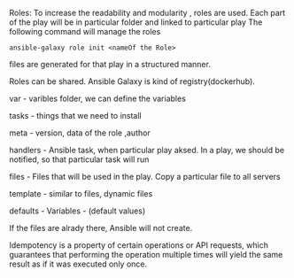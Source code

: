 Roles:
To increase the readability and modularity , roles are used.
Each part of the play will be in particular folder and linked to particular play
The following command will manage the roles 
```
ansible-galaxy role init <nameOf the Role>
```

files are generated for that play in a structured manner.

Roles can be shared. Ansible Galaxy is kind of registry(dockerhub).

var - varibles folder, we can define the variables

tasks - things that we need to install

meta - version, data of the role ,author

handlers - Ansible task, when particular play aksed. In a play, we should be notified, so that particular task will run

files - Files that will be used in the play. Copy a particular file to all servers

template - similar to files, dynamic files

defaults - Variables - (default values)

If the files are alrady there, Ansible will not create.

Idempotency is a property of certain operations or API requests, which guarantees that performing the operation multiple times will yield the same result as if it was executed only once.

